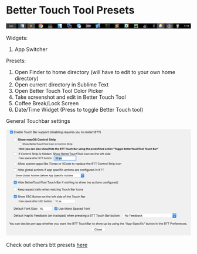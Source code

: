 # Better Touch Tool Presets

![Screenshot 1](scr/clay-btt-presets.png?raw=true)

Widgets:
1) App Switcher

Presets:
1) Open Finder to home directory (will have to edit to your own home directory)
2) Open current directory in Sublime Text
3) Open Better Touch Tool Color Picker
4) Take screenshot and edit in Better Touch Tool
5) Coffee Break/Lock Screen
6) Date/Time Widget (Press to toggle Better Touch tool)

General Touchbar settings

![Screenshot 2](scr/btt-settings.png?raw=true)


Check out others btt presets [here](https://github.com/vas3k/btt-touchbar-presets)
